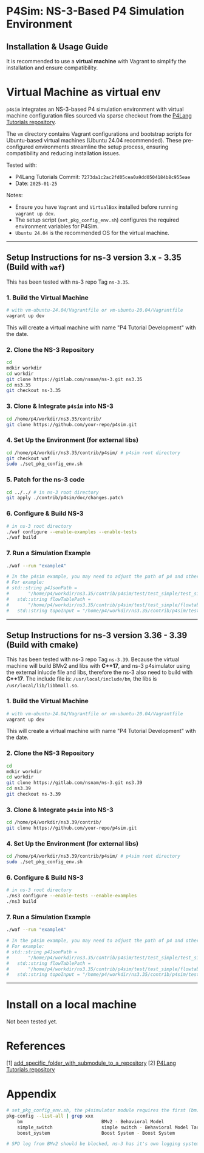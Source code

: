 # P4Sim: NS-3-Based P4 Simulation Environment

## Installation & Usage Guide

It is recommended to use a **virtual machine** with Vagrant to simplify the installation and ensure compatibility. 

# Virtual Machine as virtual env ##

`p4sim` integrates an NS-3-based P4 simulation environment with virtual machine configuration files sourced via sparse checkout from the [P4Lang Tutorials repository](https://github.com/p4lang/tutorials/tree/master).  

The `vm` directory contains Vagrant configurations and bootstrap scripts for Ubuntu-based virtual machines (Ubuntu 24.04 recommended). These pre-configured environments streamline the setup process, ensuring compatibility and reducing installation issues.  

Tested with:  
- P4Lang Tutorials Commit: `7273da1c2ac2fd05cea0a9dd0504184b8c955eae`  
- Date: `2025-01-25`

Notes:  
- Ensure you have `Vagrant` and `VirtualBox` installed before running `vagrant up dev`.
- The setup script (`set_pkg_config_env.sh`) configures the required environment variables for P4Sim.
- `Ubuntu 24.04` is the recommended OS for the virtual machine.

---

## Setup Instructions for ns-3 version 3.x - 3.35 (Build with `waf`)  

This has been tested with ns-3 repo Tag `ns-3.35`.

### 1. Build the Virtual Machine  
```bash
# with vm-ubuntu-24.04/Vagrantfile or vm-ubuntu-20.04/Vagrantfile
vagrant up dev
```

This will create a virtual machine with name "P4 Tutorial Development" with the date. 

### 2. Clone the NS-3 Repository  
```bash
cd
mdkir workdir
cd workdir
git clone https://gitlab.com/nsnam/ns-3.git ns3.35
cd ns3.35
git checkout ns-3.35 
```

### 3. Clone & Integrate `p4sim` into NS-3  
```bash
cd /home/p4/workdir/ns3.35/contrib/
git clone https://github.com/your-repo/p4sim.git
```

### 4. Set Up the Environment (for external libs)
```bash
cd /home/p4/workdir/ns3.35/contrib/p4sim/ # p4sim root directory
git checkout waf
sudo ./set_pkg_config_env.sh
```

### 5. Patch for the ns-3 code
```bash
cd ../../ # in ns-3 root directory
git apply ./contrib/p4sim/doc/changes.patch 
```

### 6. Configure & Build NS-3  
```bash
# in ns-3 root directory
./waf configure --enable-examples --enable-tests
./waf build
```

### 7. Run a Simulation Example  
```bash
./waf --run "exampleA"

# In the p4sim example, you may need to adjust the path of p4 and other files.
# For example:
# std::string p4JsonPath =
#       "/home/p4/workdir/ns3.35/contrib/p4sim/test/test_simple/test_simple.json";
#   std::string flowTablePath =
#       "/home/p4/workdir/ns3.35/contrib/p4sim/test/test_simple/flowtable_0.txt";
#   std::string topoInput = "/home/p4/workdir/ns3.35/contrib/p4sim/test/test_simple/topo.txt";
```

---

## Setup Instructions for ns-3 version 3.36 - 3.39 (Build with cmake)

This has been tested with ns-3 repo Tag `ns-3.39`. Because the virtual machine will build BMv2 and libs with **C++17**, and ns-3 p4simulator using the external inlucde file and libs, therefore the ns-3 also need to build with **C++17**.
The include file is: `/usr/local/include/bm`, the libs is `/usr/local/lib/libbmall.so`.


### 1. Build the Virtual Machine  
```bash
# with vm-ubuntu-24.04/Vagrantfile or vm-ubuntu-20.04/Vagrantfile
vagrant up dev
```

This will create a virtual machine with name "P4 Tutorial Development" with the date. 

### 2. Clone the NS-3 Repository  
```bash
cd
mdkir workdir
cd workdir
git clone https://gitlab.com/nsnam/ns-3.git ns3.39
cd ns3.39
git checkout ns-3.39
```

### 3. Clone & Integrate `p4sim` into NS-3  
```bash
cd /home/p4/workdir/ns3.39/contrib/
git clone https://github.com/your-repo/p4sim.git
```

### 4. Set Up the Environment (for external libs)
```bash
cd /home/p4/workdir/ns3.39/contrib/p4sim/ # p4sim root directory
sudo ./set_pkg_config_env.sh
```

### 6. Configure & Build NS-3  
```bash
# in ns-3 root directory
./ns3 configure --enable-tests --enable-examples
./ns3 build
```

### 7. Run a Simulation Example  
```bash
./waf --run "exampleA"

# In the p4sim example, you may need to adjust the path of p4 and other files.
# For example:
# std::string p4JsonPath =
#       "/home/p4/workdir/ns3.35/contrib/p4sim/test/test_simple/test_simple.json";
#   std::string flowTablePath =
#       "/home/p4/workdir/ns3.35/contrib/p4sim/test/test_simple/flowtable_0.txt";
#   std::string topoInput = "/home/p4/workdir/ns3.35/contrib/p4sim/test/test_simple/topo.txt";
```

---

# Install on a local machine

Not been tested yet.

# References

[1] [add_specific_folder_with_submodule_to_a_repository](https://www.reddit.com/r/git/comments/sme7k4/add_specific_folder_with_submodule_to_a_repository/)
[2] [P4Lang Tutorials repository](https://github.com/p4lang/tutorials/tree/master)

# Appendix

```bash
# set_pkg_config_env.sh, the p4simulator module requires the first (bm)
pkg-config --list-all | grep xxx
    bm                             BMv2 - Behavioral Model
    simple_switch                  simple switch - Behavioral Model Target Simple Switch
    boost_system                   Boost System - Boost System

# SPD log from BMv2 should be blocked, ns-3 has it's own logging system.

```
